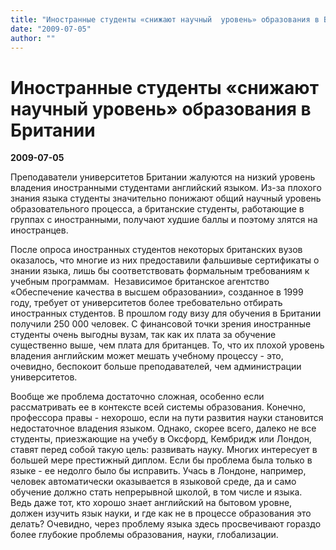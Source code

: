 ```yaml
---
title: "Иностранные студенты «снижают научный  уровень» образования в Британии"
date: "2009-07-05"
author: ""
---
```


# Иностранные студенты «снижают научный  уровень» образования в Британии

**2009-07-05** 

Преподаватели университетов Британии жалуются на низкий уровень владения иностранными студентами английский языком. Из-за плохого знания языка студенты значительно понижают общий научный уровень образовательного процесса, а британские студенты, работающие в группах с иностранными, получают худшие баллы и поэтому злятся на иностранцев.

После опроса иностранных студентов некоторых британских вузов оказалось, что многие из них предоставили фальшивые сертификаты о знании языка, лишь бы соответствовать формальным требованиям к учебным программам.  Независимое британское агентство «Обеспечение качества в высшем образовании», созданное в 1999 году, требует от университетов более требовательно отбирать иностранных студентов. В прошлом году визу для обучения в Британии получили 250 000 человек. С финансовой точки зрения иностранные студенты очень выгодны вузам, так как их плата за обучение существенно выше, чем плата для британцев. То, что их плохой уровень владения английским может мешать учебному процессу - это, очевидно, беспокоит больше преподавателей, чем администрации университетов.

Вообще же проблема достаточно сложная, особенно если рассматривать ее в контексте всей системы образования. Конечно, профессора правы - нехорошо, если на пути развития науки становится недостаточное владения языком. Однако, скорее всего, далеко не все студенты, приезжающие на учебу в Оксфорд, Кембридж или Лондон, ставят перед собой такую цель: развивать науку. Многих интересует в большей мере престижный диплом. Если бы проблема была только в языке - ее недолго было бы исправить. Учась в Лондоне, например, человек автоматически оказывается в языковой среде, да и само обучение должно стать непрерывной школой, в том числе и языка. Ведь даже тот, кто хорошо знает английский на бытовом уровне, должен изучить язык науки, и где как не в процессе образования это делать? Очевидно, через проблему языка здесь просвечивают гораздо более глубокие проблемы образования, науки, глобализации.